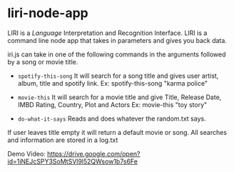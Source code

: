 # liri-node-app

 LIRI is a _Language_ Interpretation and Recognition Interface. LIRI is a command line node app that takes in parameters and gives you back data.

 iri.js can take in one of the following commands in the arguments followed by a song or movie title.

   * `spotify-this-song` 
   It will search for a song title and gives user artist, album, title and spotify link.
   Ex: spotify-this-song "karma police"

   * `movie-this`
   It will search for a movie title and give Title, Release Date, IMBD Rating, Country, Plot and Actors
   Ex: movie-this "toy story"

   * `do-what-it-says` 
   Reads and does whatever the random.txt says.

   If user leaves title empty it will return a default movie or song.
   All searches and information are stored in a log.txt

   Demo Video: https://drive.google.com/open?id=1iNEJcSPY3SoMtSVl9l52QWsow1b7s6Fe